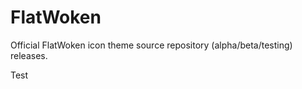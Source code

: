 FlatWoken
=========

Official FlatWoken icon theme source repository (alpha/beta/testing) releases.

Test
